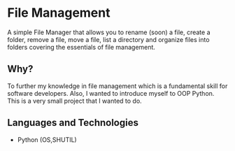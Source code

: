 # File Management
A simple File Manager that allows you to rename (soon) a file, create a folder, remove a file, move a file, list a directory and organize files into folders covering the essentials of file management.

## Why?
To further my knowledge in file management which is a fundamental skill for software developers. Also, I wanted to introduce myself to OOP Python. This is a very small project that I wanted to do.

## Languages and Technologies
- Python (OS,SHUTIL)
